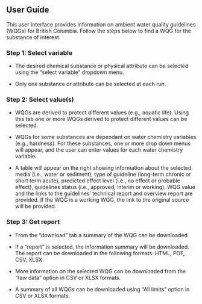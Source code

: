 ## User Guide 
This user interface provides information on ambient water quality guidelines (WQGs) for British Columbia.  Follow the steps below to find a WQG for the substance of interest.  

### Step 1: Select variable
- The desired chemical substance or physical attribute can be selected using the “select variable” dropdown menu.  

- Only one substance or attribute can be selected at each run.  

### Step 2: Select value(s)
 - WQGs are derived to protect different values (e.g., aquatic life). Using this tab one or more WQGs derived to protect different values can be selected.
 
- WQGs for some substances are dependant on water chemistry variables (e.g., hardness).  For these substances, one or more drop down menus will appear, and the user can enter values for each water chemistry variable. 

- A table will appear on the right showing information about the selected media (i.e., water or sediment), type of guideline (long-term chronic or short term acute), predicted effect level (i.e., no effect or probable effect), guidelines status (i.e., approved, interim or working), WQG value and the links to the guidelines’ technical report and overview report are provided. If the WQG is a working WQG, the link to the original source will be provided. 

### Step 3: Get report
- From the “download” tab a summary of the WQG can be downloaded

- If a “report” is selected, the information summary will be downloaded. The report can be downloaded in the following formats: HTML, PDF, CSV, XLSX. 

- More information on the selected WQG can be downloaded from the “raw data” option in CSV or XLSX formats. 

- A summary of all WQGs can be downloaded using “All limits” option in CSV or XLSX formats.
